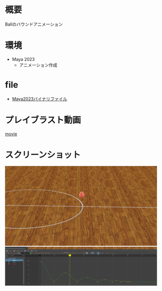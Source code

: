 # 概要
Ballのバウンドアニメーション

# 環境
- Maya 2023
   - アニメーション作成

# file
- [Maya2023バイナリファイル](my0705_Chap05_BallBound_2_x_curve.mb)

# プレイブラスト動画
[movie](ballbound_animation.mp4)

# スクリーンショット
![ball画面](image.png)
![timeline](image-1.png)
